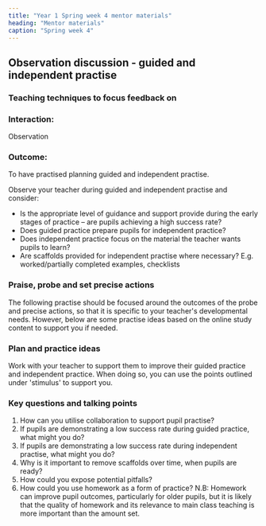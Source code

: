 ```yaml
---
title: "Year 1 Spring week 4 mentor materials"
heading: "Mentor materials"
caption: "Spring week 4"
---
```


## Observation discussion - guided and independent practise

### Teaching techniques to focus feedback on

### Interaction:

Observation

### Outcome:

To have practised planning guided and independent practise.

Observe your teacher during guided and independent practise and consider:

- Is the appropriate level of guidance and support provide during the early stages of practice – are pupils achieving a high success rate?
- Does guided practice prepare pupils for independent practice?
- Does independent practice focus on the material the teacher wants pupils to learn?
- Are scaffolds provided for independent practise where necessary? E.g. worked/partially completed examples, checklists

### Praise, probe and set precise actions

The following practise should be focused around the outcomes of the probe and precise actions, so that it is specific to your teacher's developmental needs. However, below are some practise ideas based on the online study content to support you if needed.

### Plan and practice ideas

Work with your teacher to support them to improve their guided practice and independent practice. When doing so, you can use the points outlined under 'stimulus' to support you.

### Key questions and talking points

1. How can you utilise collaboration to support pupil practise?
2. If pupils are demonstrating a low success rate during guided practice, what might you do?
3. If pupils are demonstrating a low success rate during independent practise, what might you do?
4. Why is it important to remove scaffolds over time, when pupils are ready?
5. How could you expose potential pitfalls?
6. How could you use homework as a form of practice? N.B: Homework can improve pupil outcomes, particularly for older pupils, but it is likely that the quality of homework and its relevance to main class teaching is more important than the amount set.

